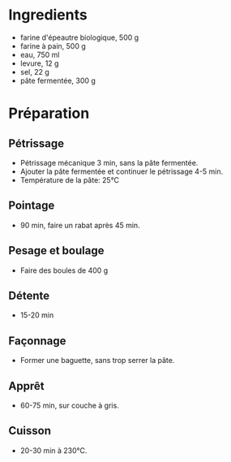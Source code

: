 # Ingredients

- farine d'épeautre biologique, 500 g
- farine à pain, 500 g
- eau, 750 ml
- levure, 12 g
- sel, 22 g
- pâte fermentée, 300 g

# Préparation

## Pétrissage

- Pétrissage mécanique 3 min, sans la pâte fermentée.
- Ajouter la pâte fermentée et continuer le pétrissage 4-5 min.
- Température de la pâte: 25°C

## Pointage

- 90 min, faire un rabat après 45 min.

## Pesage et boulage

- Faire des boules de 400 g

## Détente

- 15-20 min

## Façonnage

- Former une baguette, sans trop serrer la pâte.

## Apprêt

- 60-75 min, sur couche à gris.

## Cuisson

- 20-30 min à 230°C.

